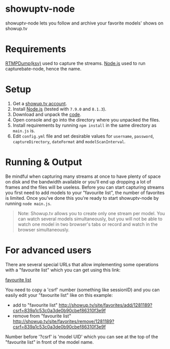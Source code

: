 showuptv-node
=============
showuptv-node lets you follow and archive your favorite models' shows on showup.tv

Requirements
============
[RTMPDump(ksv)](https://github.com/K-S-V/Scripts/releases) used to capture the streams.
[Node.js](https://nodejs.org/download/) used to run capturebate-node, hence the name.

Setup
=====
1. Get a [showup.tv account](https://showup.tv).
2. Install [Node.js](https://nodejs.org/download/release/) (tested with `7.9.0` and `8.1.3`).
3. Download and unpack the [code](https://codeload.github.com/horacio9a/showuptv-node/zip/master).
4. Open console and go into the directory where you unpacked the files.
5. Install requirements by running `npm install` in the same directory as `main.js` is.
6. Edit `config.yml` file and set desirable values for `username`, `password`, `captureDirectory`, `dateFormat` and `modelScanInterval`.

Running & Output
================
Be mindful when capturing many streams at once to have plenty of space on disk and the bandwidth available or you'll end up dropping a lot of frames and the files will be useless.
Before you can start capturing streams you first need to add models to your "favourite list", the number of favorites is limited. Once you've done this you're ready to start showuptv-node by running `node main.js`.
> Note: Showup.tv allows you to create only one stream per model. You can watch several models simultaneously, but you will not be able to watch one model in two browser's tabs or record and watch in the browser simultaneously.

For advanced users
==================
There are several special URLs that allow implementing some operations with a "favourite list" which you can get using this link:

[favourite list](https://showup.tv/site/favorites/)

You need to copy a 'csrf' number (something like sessionID) and you can easily edit your "favourite list" like on this example:

- add to "favourite list" http://showup.tv/site/favorites/add/1281189?csrf=839a1c53c0a3de0b90cbef86310f3e9f
- remove from "favourite list" http://showup.tv/site/favorites/remove/1281189?csrf=839a1c53c0a3de0b90cbef86310f3e9f

Number before '?csrf' is 'model UID' which you can see at the top of the "favourite list" in front of the model name.
